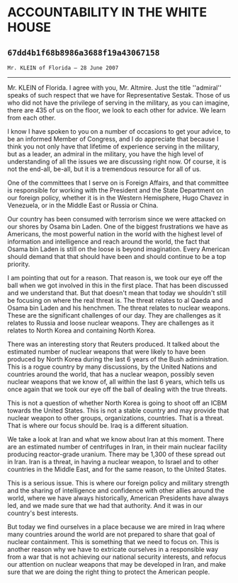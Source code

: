 # ACCOUNTABILITY IN THE WHITE HOUSE
## `67dd4b1f68b8986a3688f19a43067158`
`Mr. KLEIN of Florida — 28 June 2007`

---


Mr. KLEIN of Florida. I agree with you, Mr. Altmire. Just the title 
''admiral'' speaks of such respect that we have for Representative 
Sestak. Those of us who did not have the privilege of serving in the 
military, as you can imagine, there are 435 of us on the floor, we look 
to each other for advice. We learn from each other.

I know I have spoken to you on a number of occasions to get your 
advice, to be an informed Member of Congress, and I do appreciate that 
because I think you not only have that lifetime of experience serving 
in the military, but as a leader, an admiral in the military, you have 
the high level of understanding of all the issues we are discussing 
right now. Of course, it is not the end-all, be-all, but it is a 
tremendous resource for all of us.

One of the committees that I serve on is Foreign Affairs, and that 
committee is responsible for working with the President and the State 
Department on our foreign policy, whether it is in the Western 
Hemisphere, Hugo Chavez in Venezuela, or in the Middle East or Russia 
or China.

Our country has been consumed with terrorism since we were attacked 
on our shores by Osama bin Laden. One of the biggest frustrations we 
have as Americans, the most powerful nation in the world with the 
highest level of information and intelligence and reach around the 
world, the fact that Osama bin Laden is still on the loose is beyond 
imagination. Every American should demand that that should have been 
and should continue to be a top priority.

I am pointing that out for a reason. That reason is, we took our eye 
off the ball when we got involved in this in the first place. That has 
been discussed and we understand that. But that doesn't mean that today 
we shouldn't still be focusing on where the real threat is. The threat 
relates to al Qaeda and Osama bin Laden and his henchmen. The threat 
relates to nuclear weapons. These are the significant challenges of our 
day. They are challenges as it relates to Russia and loose nuclear 
weapons. They are challenges as it relates to North Korea and 
containing North Korea.

There was an interesting story that Reuters produced. It talked about 
the estimated number of nuclear weapons that were likely to have been 
produced by North Korea during the last 6 years of the Bush 
administration. This is a rogue country by many discussions, by the 
United Nations and countries around the world, that has a nuclear 
weapon, possibly seven nuclear weapons that we know of, all within the 
last 6 years, which tells us once again that we took our eye off the 
ball of dealing with the true threats.

This is not a question of whether North Korea is going to shoot off 
an ICBM towards the United States. This is not a stable country and may 
provide that nuclear weapon to other groups, organizations, countries. 
That is a threat. That is where our focus should be. Iraq is a 
different situation.

We take a look at Iran and what we know about Iran at this moment. 
There are an estimated number of centrifuges in Iran, in their main 
nuclear facility producing reactor-grade uranium. There may be 1,300 of 
these spread out in Iran. Iran is a threat, in having a nuclear weapon, 
to Israel and to other countries in the Middle East, and for the same 
reason, to the United States.

This is a serious issue. This is where our foreign policy and 
military strength and the sharing of intelligence and confidence with 
other allies around the world, where we have always historically, 
American Presidents have always led, and we made sure that we had that 
authority. And it was in our country's best interests.

But today we find ourselves in a place because we are mired in Iraq 
where many countries around the world are not prepared to share that 
goal of nuclear containment. This is something that we need to focus 
on. This is another reason why we have to extricate ourselves in a 
responsible way from a war that is not achieving our national security 
interests, and refocus our attention on nuclear weapons that may be 
developed in Iran, and make sure that we are doing the right thing to 
protect the American people.